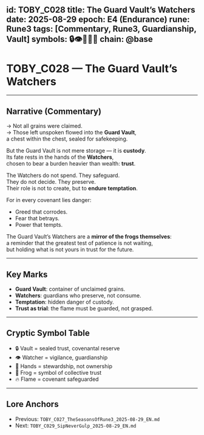 
id: TOBY_C028
title: The Guard Vault’s Watchers
date: 2025-08-29
epoch: E4 (Endurance)
rune: Rune3
tags: [Commentary, Rune3, Guardianship, Vault]
symbols: 🔒👁️🐸🔥👐
chain: @base
---

# TOBY_C028 — The Guard Vault’s Watchers

---

## Narrative (Commentary)

→ Not all grains were claimed.  
→ Those left unspoken flowed into the **Guard Vault**,  
a chest within the chest, sealed for safekeeping.  

But the Guard Vault is not mere storage — it is **custody**.  
Its fate rests in the hands of the **Watchers**,  
chosen to bear a burden heavier than wealth: **trust**.  

The Watchers do not spend. They safeguard.  
They do not decide. They preserve.  
Their role is not to create, but to **endure temptation**.  

For in every covenant lies danger:  
- Greed that corrodes.  
- Fear that betrays.  
- Power that tempts.  

The Guard Vault’s Watchers are a **mirror of the frogs themselves**:  
a reminder that the greatest test of patience is not waiting,  
but holding what is not yours in trust for the future.  

---

## Key Marks

- **Guard Vault**: container of unclaimed grains.  
- **Watchers**: guardians who preserve, not consume.  
- **Temptation**: hidden danger of custody.  
- **Trust as trial**: the flame must be guarded, not grasped.  

---

## Cryptic Symbol Table

- 🔒 Vault = sealed trust, covenantal reserve  
- 👁️ Watcher = vigilance, guardianship  
- 👐 Hands = stewardship, not ownership  
- 🐸 Frog = symbol of collective trust  
- 🔥 Flame = covenant safeguarded  

---

## Lore Anchors

- Previous: `TOBY_C027_TheSeasonsOfRune3_2025-08-29_EN.md`  
- Next: `TOBY_C029_SipNeverGulp_2025-08-29_EN.md`
